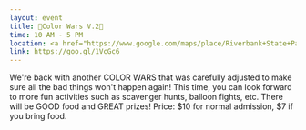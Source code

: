 ```yaml
---
layout: event
title: 🌈Color Wars V.2🌈
time: 10 AM - 5 PM
location: <a href="https://www.google.com/maps/place/Riverbank+State+Park/@40.8253683,-73.9590689,17z/data=!4m5!3m4!1s0x89c2f66196bbf63f:0x7079f57784ba2831!8m2!3d40.8264806!4d-73.9560005">Riverbank State Park</a>, Manhattan
link: https://goo.gl/1VcGc6
---
```

We're back with another COLOR WARS that was carefully adjusted to make sure all the bad things won't happen again! This time, you can look forward to more fun activities such as scavenger hunts, balloon fights, etc. There will be GOOD food and GREAT prizes!
Price: $10 for normal admission, $7 if you bring food.